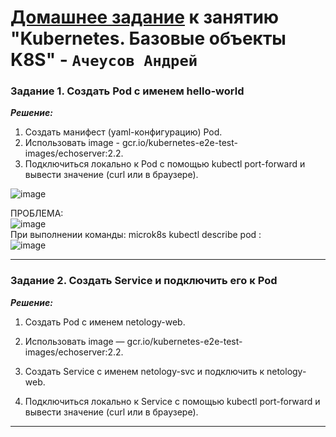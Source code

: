 # [Домашнее задание](https://github.com/netology-code/kuber-homeworks/blob/main/1.2/1.2.md) к занятию  "Kubernetes. Базовые объекты K8S" - `Ачеусов Андрей`


### Задание 1. Создать Pod с именем hello-world  

***Решение:***  

1. Создать манифест (yaml-конфигурацию) Pod.  
2. Использовать image - gcr.io/kubernetes-e2e-test-images/echoserver:2.2.  
3. Подключиться локально к Pod с помощью kubectl port-forward и вывести значение (curl или в браузере).  
 
![image](https://github.com/user-attachments/assets/4fa6f0fb-aec4-4a5f-ad86-8047f23f2d83)  

ПРОБЛЕМА:  
![image](https://github.com/user-attachments/assets/e9e89fec-c4c3-4045-afd7-1c95e61d1524)  
При выполнении команды:  microk8s kubectl describe pod :  
![image](https://github.com/user-attachments/assets/63eff682-1201-4a91-8762-7db2eb81f769)  



---


### Задание 2. Создать Service и подключить его к Pod  

***Решение:***  

1. Создать Pod с именем netology-web.  


2. Использовать image — gcr.io/kubernetes-e2e-test-images/echoserver:2.2.  


3. Создать Service с именем netology-svc и подключить к netology-web.  


4. Подключиться локально к Service с помощью kubectl port-forward и вывести значение (curl или в браузере).  



---
